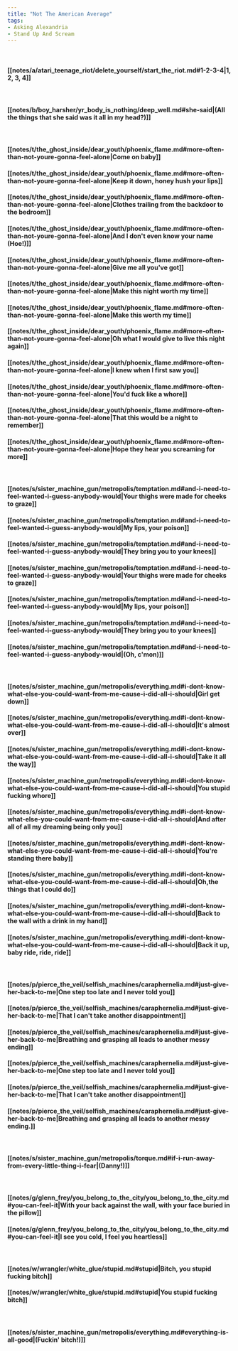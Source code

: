 ```yaml
---
title: "Not The American Average"
tags:
- Asking Alexandria
- Stand Up And Scream
---
```

&nbsp;
#### [[notes/a/atari_teenage_riot/delete_yourself/start_the_riot.md#1-2-3-4|1, 2, 3, 4]]
&nbsp;
#### [[notes/b/boy_harsher/yr_body_is_nothing/deep_well.md#she-said|(All the things that she said was it all in my head?)]]
&nbsp;
#### [[notes/t/the_ghost_inside/dear_youth/phoenix_flame.md#more-often-than-not-youre-gonna-feel-alone|Come on baby]]
#### [[notes/t/the_ghost_inside/dear_youth/phoenix_flame.md#more-often-than-not-youre-gonna-feel-alone|Keep it down, honey hush your lips]]
#### [[notes/t/the_ghost_inside/dear_youth/phoenix_flame.md#more-often-than-not-youre-gonna-feel-alone|Clothes trailing from the backdoor to the bedroom]]
#### [[notes/t/the_ghost_inside/dear_youth/phoenix_flame.md#more-often-than-not-youre-gonna-feel-alone|And I don't even know your name (Hoe!)]]
#### [[notes/t/the_ghost_inside/dear_youth/phoenix_flame.md#more-often-than-not-youre-gonna-feel-alone|Give me all you've got]]
#### [[notes/t/the_ghost_inside/dear_youth/phoenix_flame.md#more-often-than-not-youre-gonna-feel-alone|Make this night worth my time]]
#### [[notes/t/the_ghost_inside/dear_youth/phoenix_flame.md#more-often-than-not-youre-gonna-feel-alone|Make this worth my time]]
#### [[notes/t/the_ghost_inside/dear_youth/phoenix_flame.md#more-often-than-not-youre-gonna-feel-alone|Oh what I would give to live this night again]]
#### [[notes/t/the_ghost_inside/dear_youth/phoenix_flame.md#more-often-than-not-youre-gonna-feel-alone|I knew when I first saw you]]
#### [[notes/t/the_ghost_inside/dear_youth/phoenix_flame.md#more-often-than-not-youre-gonna-feel-alone|You'd fuck like a whore]]
#### [[notes/t/the_ghost_inside/dear_youth/phoenix_flame.md#more-often-than-not-youre-gonna-feel-alone|That this would be a night to remember]]
#### [[notes/t/the_ghost_inside/dear_youth/phoenix_flame.md#more-often-than-not-youre-gonna-feel-alone|Hope they hear you screaming for more]]
&nbsp;
#### [[notes/s/sister_machine_gun/metropolis/temptation.md#and-i-need-to-feel-wanted-i-guess-anybody-would|Your thighs were made for cheeks to graze]]
#### [[notes/s/sister_machine_gun/metropolis/temptation.md#and-i-need-to-feel-wanted-i-guess-anybody-would|My lips, your poison]]
#### [[notes/s/sister_machine_gun/metropolis/temptation.md#and-i-need-to-feel-wanted-i-guess-anybody-would|They bring you to your knees]]
#### [[notes/s/sister_machine_gun/metropolis/temptation.md#and-i-need-to-feel-wanted-i-guess-anybody-would|Your thighs were made for cheeks to graze]]
#### [[notes/s/sister_machine_gun/metropolis/temptation.md#and-i-need-to-feel-wanted-i-guess-anybody-would|My lips, your poison]]
#### [[notes/s/sister_machine_gun/metropolis/temptation.md#and-i-need-to-feel-wanted-i-guess-anybody-would|They bring you to your knees]]
#### [[notes/s/sister_machine_gun/metropolis/temptation.md#and-i-need-to-feel-wanted-i-guess-anybody-would|(Oh, c'mon)]]
&nbsp;
#### [[notes/s/sister_machine_gun/metropolis/everything.md#i-dont-know-what-else-you-could-want-from-me-cause-i-did-all-i-should|Girl get down]]
#### [[notes/s/sister_machine_gun/metropolis/everything.md#i-dont-know-what-else-you-could-want-from-me-cause-i-did-all-i-should|It's almost over]]
#### [[notes/s/sister_machine_gun/metropolis/everything.md#i-dont-know-what-else-you-could-want-from-me-cause-i-did-all-i-should|Take it all the way]]
#### [[notes/s/sister_machine_gun/metropolis/everything.md#i-dont-know-what-else-you-could-want-from-me-cause-i-did-all-i-should|You stupid fucking whore]]
#### [[notes/s/sister_machine_gun/metropolis/everything.md#i-dont-know-what-else-you-could-want-from-me-cause-i-did-all-i-should|And after all of all my dreaming being only you]]
#### [[notes/s/sister_machine_gun/metropolis/everything.md#i-dont-know-what-else-you-could-want-from-me-cause-i-did-all-i-should|You're standing there baby]]
#### [[notes/s/sister_machine_gun/metropolis/everything.md#i-dont-know-what-else-you-could-want-from-me-cause-i-did-all-i-should|Oh,the things that I could do]]
#### [[notes/s/sister_machine_gun/metropolis/everything.md#i-dont-know-what-else-you-could-want-from-me-cause-i-did-all-i-should|Back to the wall with a drink in my hand]]
#### [[notes/s/sister_machine_gun/metropolis/everything.md#i-dont-know-what-else-you-could-want-from-me-cause-i-did-all-i-should|Back it up, baby ride, ride, ride]]
&nbsp;
#### [[notes/p/pierce_the_veil/selfish_machines/caraphernelia.md#just-give-her-back-to-me|One step too late and I never told you]]
#### [[notes/p/pierce_the_veil/selfish_machines/caraphernelia.md#just-give-her-back-to-me|That I can't take another disappointment]]
#### [[notes/p/pierce_the_veil/selfish_machines/caraphernelia.md#just-give-her-back-to-me|Breathing and grasping all leads to another messy ending]]
#### [[notes/p/pierce_the_veil/selfish_machines/caraphernelia.md#just-give-her-back-to-me|One step too late and I never told you]]
#### [[notes/p/pierce_the_veil/selfish_machines/caraphernelia.md#just-give-her-back-to-me|That I can't take another disappointment]]
#### [[notes/p/pierce_the_veil/selfish_machines/caraphernelia.md#just-give-her-back-to-me|Breathing and grasping all leads to another messy ending.]]
&nbsp;
#### [[notes/s/sister_machine_gun/metropolis/torque.md#if-i-run-away-from-every-little-thing-i-fear|(Danny!)]]
&nbsp;
#### [[notes/g/glenn_frey/you_belong_to_the_city/you_belong_to_the_city.md#you-can-feel-it|With your back against the wall, with your face buried in the pillow]]
#### [[notes/g/glenn_frey/you_belong_to_the_city/you_belong_to_the_city.md#you-can-feel-it|I see you cold, I feel you heartless]]
&nbsp;
#### [[notes/w/wrangler/white_glue/stupid.md#stupid|Bitch, you stupid fucking bitch]]
#### [[notes/w/wrangler/white_glue/stupid.md#stupid|You stupid fucking bitch]]
&nbsp;
#### [[notes/s/sister_machine_gun/metropolis/everything.md#everything-is-all-good|(Fuckin' bitch!)]]
